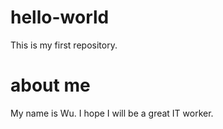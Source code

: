 # hello-world
This is my first repository.
# about me 
My name is Wu.
I hope I will be a great IT worker.
